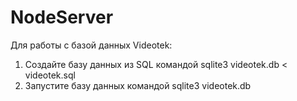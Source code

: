 # NodeServer

Для работы с базой данных Videotek:
1. Создайте базу данных из SQL командой
sqlite3 videotek.db < videotek.sql
2. Запустите базу данных командой
sqlite3 videotek.db